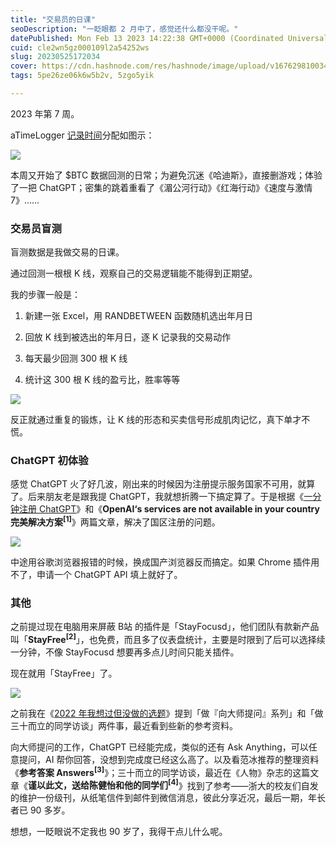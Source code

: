 ```yaml
---
title: "交易员的日课"
seoDescription: "一眨眼都 2 月中了，感觉还什么都没干呢。"
datePublished: Mon Feb 13 2023 14:22:38 GMT+0000 (Coordinated Universal Time)
cuid: cle2wn5gz000109l2a54252ws
slug: 20230525172034
cover: https://cdn.hashnode.com/res/hashnode/image/upload/v1676298100344/db08a030-27e8-41b7-bb17-0e5fe2676f12.jpeg
tags: 5pe26ze06k6w5b2v, 5zgo5yik

---
```


2023 年第 7 周。

aTimeLogger [记录时间](http://mp.weixin.qq.com/s?__biz=MzI3MzU5MDA1OQ==&mid=2247485032&idx=1&sn=acb21dab9e80298f57f65f3a9ea3a1c7&chksm=eb21b42cdc563d3a565d6c98ad7010303e68799b4f29c829a6c1fd89ff190878ddb44f22a899&scene=21#wechat_redirect)分配如图示：

![](https://cdn.hashnode.com/res/hashnode/image/upload/v1685007360128/be3cfc19-8be5-4f39-b944-7519e66c578e.jpeg)

本周又开始了 $BTC 数据回测的日常；为避免沉迷《哈迪斯》，直接删游戏；体验了一把 ChatGPT；密集的跳着重看了《湄公河行动》《红海行动》《速度与激情7》……

### **交易员盲测**

盲测数据是我做交易的日课。

通过回测一根根 K 线，观察自己的交易逻辑能不能得到正期望。

我的步骤一般是：

1. 新建一张 Excel，用 RANDBETWEEN 函数随机选出年月日
    
2. 回放 K 线到被选出的年月日，逐 K 记录我的交易动作
    
3. 每天最少回测 300 根 K 线
    
4. 统计这 300 根 K 线的盈亏比，胜率等等
    

![](https://cdn.hashnode.com/res/hashnode/image/upload/v1685007363832/a7a77b9c-32a6-4b71-baef-568134252e49.png)

反正就通过重复的锻炼，让 K 线的形态和买卖信号形成肌肉记忆，真下单才不慌。

### **ChatGPT 初体验**

感觉 ChatGPT 火了好几波，刚出来的时候因为注册提示服务国家不可用，就算了。后来朋友老是跟我提 ChatGPT，我就想折腾一下搞定算了。于是根据《[一分钟注册 ChatGPT](https://mp.weixin.qq.com/s?__biz=MzI5MDM4NTYwOA==&mid=2247498522&idx=1&sn=11360f41b2af6f204251e016366a4c7b&scene=21#wechat_redirect)》和《**OpenAI‘s services are not available in your country 完美解决方案<sup>[1]</sup>**》两篇文章，解决了国区注册的问题。

![](https://cdn.hashnode.com/res/hashnode/image/upload/v1685007368087/f39706f8-b72b-4a6a-b620-eb0a3979c867.png)

中途用谷歌浏览器报错的时候，换成国产浏览器反而搞定。如果 Chrome 插件用不了，申请一个 ChatGPT API 填上就好了。

### **其他**

之前提过现在电脑用来屏蔽 B站 的插件是「StayFocusd」，他们团队有款新产品叫「**StayFree<sup>[2]</sup>**」，也免费，而且多了仪表盘统计，主要是时限到了后可以选择续一分钟，不像 StayFocusd 想要再多点儿时间只能关插件。

现在就用「StayFree」了。

![](https://cdn.hashnode.com/res/hashnode/image/upload/v1685007371702/3dd80820-22ac-46f7-8572-dd7d1cac07c0.png)

之前我在《[2022 年我想过但没做的选题](http://mp.weixin.qq.com/s?__biz=MzI3MzU5MDA1OQ==&mid=2247487460&idx=1&sn=0494727a413dba216d6c772067bafbf4&chksm=eb21bda0dc5634b6b76b5e43d2e7674afc6c08194c6e6e543fb86939fcc6df562b908adce296&scene=21#wechat_redirect)》提到「做『向大师提问』系列」和「做三十而立的同学访谈」两件事，最近看到些新的参考资料。

向大师提问的工作，ChatGPT 已经能完成，类似的还有 Ask Anything，可以任意提问，AI 帮你回答，没想到完成度已经这么高了。以及看范冰推荐的整理资料《**参考答案 Answers<sup>[3]</sup>**》；三十而立的同学访谈，最近在《人物》杂志的这篇文章《**谨以此文，送给陈健怡和他的同学们<sup>[4]</sup>**》找到了参考——浙大的校友们自发的维护一份级刊，从纸笔信件到邮件到微信消息，彼此分享近况，最后一期，年长者已 90 多岁。

想想，一眨眼说不定我也 90 岁了，我得干点儿什么呢。